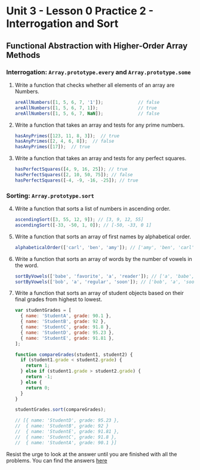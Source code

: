 # Unit 3 - Lesson 0 Practice 2 - Interrogation and Sort
## Functional Abstraction with Higher-Order Array Methods

### Interrogation: `Array.prototype.every` and `Array.prototype.some`
1. Write a function that checks whether all elements of an array are Numbers.

      ```javascript
      areAllNumbers([1, 5, 6, 7, '1']);             // false
      areAllNumbers([1, 5, 6, 7, 1]);               // true
      areAllNumbers([1, 5, 6, 7, NaN]);             // false
      ```

2. Write a function that takes an array and tests for any prime numbers.

      ```javascript
      hasAnyPrimes([123, 11, 8, 3]);  // true 
      hasAnyPrimes([2, 4, 6, 8]);  // false
      hasAnyPrimes([17]);  // true 
      ```

3. Write a function that takes an array and tests for any perfect squares.
      ```javascript
      hasPerfectSquares([4, 9, 16, 25]); // true
      hasPerfectSquares([2, 10, 50, 75]); // false
      hasPerfectSquares([-4, -9, -16, -25]); // true
      ```

### Sorting: `Array.prototype.sort`
4. Write a function that sorts a list of numbers in ascending order.
      ```javascript
      ascendingSort([3, 55, 12, 9]); // [3, 9, 12, 55]
      ascendingSort([-33, -50, 1, 0]); // [-50, -33, 0 1]
      ```

5. Write a function that sorts an array of first names by alphabetical order.
      ```javascript
      alphabeticalOrder(['carl', 'ben', 'amy']); // ['amy', 'ben', 'carl']
      ```

6. Write a function that sorts an array of words by the number of vowels in the word.
      ```javascript
      sortByVowels(['babe', 'favorite', 'a', 'reader']); // ['a', 'babe', 'reader', 'favorite'];
      sortByVowels(['bob', 'a', 'regular', 'soon']); // ['bob', 'a', 'soon', 'regular'];
      ```

7. Write a function that sorts an array of student objects based on their final grades from highest to lowest. 

      ```javascript
      var studentGrades = [
        { name: 'StudentA', grade: 90.1 },
        { name: 'StudentB', grade: 92 },
        { name: 'StudentC', grade: 91.8 },
        { name: 'StudentD', grade: 95.23 },
        { name: 'StudentE', grade: 91.81 },
      ];

      function compareGrades(student1, student2) {
        if (student1.grade < student2.grade) {
          return 1;
        } else if (student1.grade > student2.grade) {
          return -1;
        } else {
          return 0;
        }
      }

      studentGrades.sort(compareGrades);
      
      // [{ name: 'StudentD', grade: 95.23 },
      //  { name: 'StudentB', grade: 92 }
      //  { name: 'StudentE', grade: 91.81 },
      //  { name: 'StudentC', grade: 91.8 },
      //  { name: 'StudentA', grade: 90.1 }]

 
Resist the urge to look at the answer until you are finished with all the problems. You can find the answers [here](https://github.com/The-Marcy-Lab-School/se-unit-3/blob/master/lesson-0-functional_abstractions/practice/interrogation-sort-ANSWERS.js)

